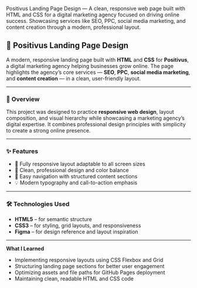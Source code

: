 Positivus Landing Page Design — A clean, responsive web page built with HTML and CSS for a digital marketing agency focused on driving online success. Showcasing services like SEO, PPC, social media marketing, and content creation through a modern, professional layout.

## 💼 Positivus Landing Page Design

A modern, responsive landing page built with **HTML** and **CSS** for **Positivus**, a digital marketing agency helping businesses grow online.
The page highlights the agency’s core services — **SEO**, **PPC**, **social media marketing**, and **content creation** — in a clean, user-friendly layout.

---
### 🧠 **Overview**

This project was designed to practice **responsive web design**, layout composition, and visual hierarchy while showcasing a marketing agency’s digital expertise.
It combines professional design principles with simplicity to create a strong online presence.

---

### ✨ **Features**

* 📱 Fully responsive layout adaptable to all screen sizes
* 🎨 Clean, professional design and color balance
* 🧭 Easy navigation with structured content sections
* 💡 Modern typography and call-to-action emphasis

---

### 🛠️ **Technologies Used**

* **HTML5** – for semantic structure
* **CSS3** – for styling, grid layouts, and responsiveness
* **Figma** – for design reference and layout inspiration

---

**What I Learned**

* Implementing responsive layouts using CSS Flexbox and Grid
* Structuring landing page sections for better user engagement
* Optimizing assets and file paths for GitHub Pages deployment
* Maintaining clean, readable HTML and CSS code


